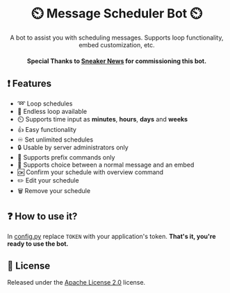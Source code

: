 <h1 align="center">
  <br>
   ⏲️ Message Scheduler Bot ⏲️
  <br>
</h1>
<p align="center">A bot to assist you with scheduling messages. Supports loop functionality, embed customization, etc.</p>
<h4 align="center"> Special Thanks to <a href="https://sneakernews.com/">Sneaker News</a> for commissioning this bot.</h4>

## ❗ Features
* ➿ Loop schedules 
* 🔁 Endless loop available
* ⏲️ Supports time input as **minutes**, **hours**, **days** and **weeks**
* 👍 Easy functionality
* ♾️ Set unlimited schedules 
* 🔒 Usable by server administrators only
* 🤖 Supports prefix commands only
* 💬 Supports choice between a normal message and an embed
* 🆗 Confirm your schedule with overview command
* ✏️ Edit your schedule
* 🗑️ Remove your schedule


## ❓ How to use it?
In [config.py](https://github.com/DorianAarno/MessageSchedularBot/blob/main/config.py) replace `TOKEN` with your application's token. 
**That's it, you're ready to use the bot.**
 
## 🔖 License
Released under the [Apache License 2.0](https://github.com/DorianAarno/SchedulerBot/blob/main/LICENSE) license.
